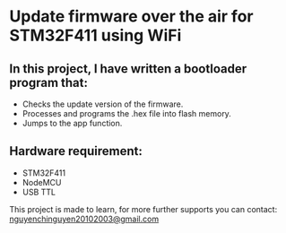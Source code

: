 # **Update firmware over the air for STM32F411 using WiFi**
## In this project, I have written a bootloader program that:
 - Checks the update version of the firmware.
 - Processes and programs the .hex file into flash memory.
 - Jumps to the app function.
## Hardware requirement:
 - STM32F411
 - NodeMCU
 - USB TTL

This project is made to learn, for more further supports you can contact: nguyenchinguyen20102003@gmail.com
